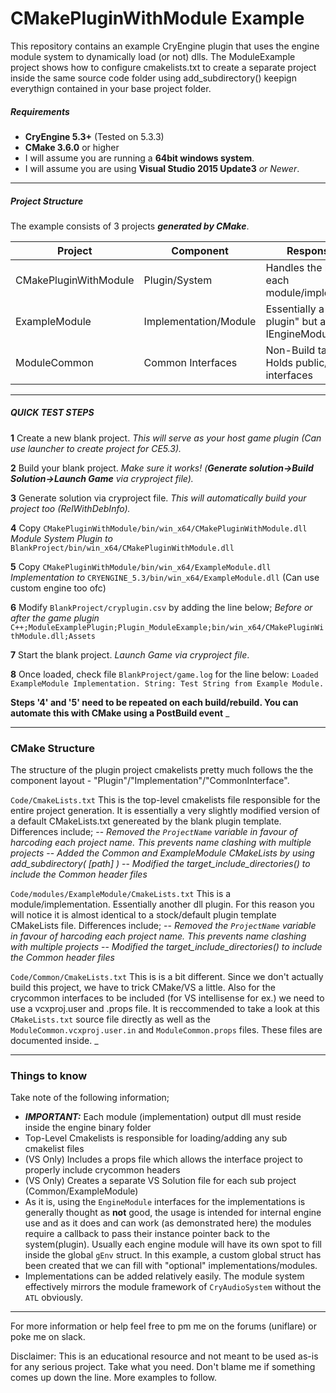 # CMakePluginWithModule Example

This repository contains an example CryEngine plugin that uses the engine module system to dynamically load (or not) dlls. The ModuleExample project shows how to configure cmakelists.txt to create a separate project inside the same source code folder using add_subdirectory() keepign everythign contained in your base project folder.

##### Requirements
 - **CryEngine 5.3+** (Tested on 5.3.3)
 - **CMake 3.6.0** or higher
 - I will assume you are running a **64bit windows system**.
 - I will assume you are using **Visual Studio 2015 Update3** _or Newer_.
___
##### Project Structure
The example consists of 3 projects _**generated by CMake**_.

| Project               | Component             | Responsibility                                    |
| --------------------- | --------------------- | ------------------------------------------------- |
| CMakePluginWithModule | Plugin/System         | Handles the loading of each module/implementation |
| ExampleModule         | Implementation/Module | Essentially a "sub-plugin" but as IEngineModule   |
| ModuleCommon          | Common Interfaces     | Non-Build target. Holds public/common interfaces  |
 ___
##### QUICK TEST STEPS
**1** Create a new blank project. _This will serve as your host game plugin (Can use launcher to create project for CE5.3)._

**2** Build your blank project. _Make sure it works! (**Generate solution->Build Solution->Launch Game** via cryproject file)._

**3** Generate solution via cryproject file. _This will automatically build your project too (RelWithDebInfo)._

**4** Copy `CMakePluginWithModule/bin/win_x64/CMakePluginWithModule.dll` _Module System Plugin_
_to_ `BlankProject/bin/win_x64/CMakePluginWithModule.dll`

**5** Copy `CMakePluginWithModule/bin/win_x64/ExampleModule.dll` _Implementation_
_to_ `CRYENGINE_5.3/bin/win_x64/ExampleModule.dll` (Can use custom engine too ofc)

**6** Modify `BlankProject/cryplugin.csv` by adding the line below; _Before or after the game plugin_
 		`C++;ModuleExamplePlugin;Plugin_ModuleExample;bin/win_x64/CMakePluginWithModule.dll;Assets`

**7** Start the blank project. _Launch Game via cryproject file_.

**8** Once loaded, check file `BlankProject/game.log` for the line below:
 		`Loaded ExampleModule Implementation. String: Test String from Example Module.`
 
**Steps '4' and '5' need to be repeated on each build/rebuild. You can automate this with CMake using a PostBuild event**
_
___
### CMake Structure 
The structure of the plugin project cmakelists pretty much follows the the component layout - "Plugin"/"Implementation"/"CommonInterface". 

`Code/CmakeLists.txt`
This is the top-level cmakelists file responsible for the entire project generation.
It is essentially a very slightly modified version of a default CMakeLists.txt genereated by the blank plugin template. Differences include;
 -- _Removed the `ProjectName` variable in favour of harcoding each project name. This prevents name clashing with multiple projects_
 -- _Added the Common and ExampleModule CMakeLists by using add_subdirectory( [path] )_
 -- _Modified the target_include_directories() to include the Common header files_
 
`Code/modules/ExampleModule/CmakeLists.txt`
This is a module/implementation. Essentially another dll plugin.  For this reason you will notice it is almost identical to a stock/default plugin template CMakeLists file. Differences include;
 -- _Removed the `ProjectName` variable in favour of harcoding each project name. This prevents name clashing with multiple projects_
 -- _Modified the target_include_directories() to include the Common header files_
 
`Code/Common/CmakeLists.txt`
This is is a bit different. Since we don't actually build this project, we have to trick CMake/VS a little. 
Also for the crycommon interfaces to be included (for VS intellisense for ex.) we need to use a vcxproj.user and .props file.
It is reccommended to take a look at this `CMakeLists.txt` source file directly as well as the `ModuleCommon.vcxproj.user.in` and `ModuleCommon.props` files. These files are documented inside.
_
___
### Things to know
Take note of the following information;

* **_IMPORTANT:_** Each module (implementation) output dll must reside inside the engine binary folder
* Top-Level Cmakelists is responsible for loading/adding any sub cmakelist files
* (VS Only) Includes a props file which allows the interface project to properly include crycommon headers
* (VS Only) Creates a separate VS Solution file for each sub project (Common/ExampleModule)
* As it is, using the `EngineModule` interfaces for the implementations is generally thought as **not** good, the usage is intended for internal engine use and as it does and can work (as demonstrated here) the modules require a callback to pass their instance pointer back to the system(plugin). Usually each engine module will have its own spot to fill inside the global `gEnv` struct. In this example, a custom global struct has been created that we can fill with "optional" implementations/modules.
* Implementations can be added relatively easily. The module system effectively mirrors the module framework of `CryAudioSystem` without the `ATL` obviously.

___
For more information or help feel free to pm me on the forums (uniflare) or poke me on slack.

Disclaimer: This is an educational resource and not meant to be used as-is for any serious project. Take what you need. Don't blame me if something comes up down the line. More examples to follow.